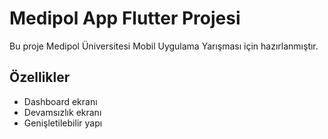 # Medipol App Flutter Projesi

Bu proje Medipol Üniversitesi Mobil Uygulama Yarışması için hazırlanmıştır.

## Özellikler
- Dashboard ekranı
- Devamsızlık ekranı
- Genişletilebilir yapı
